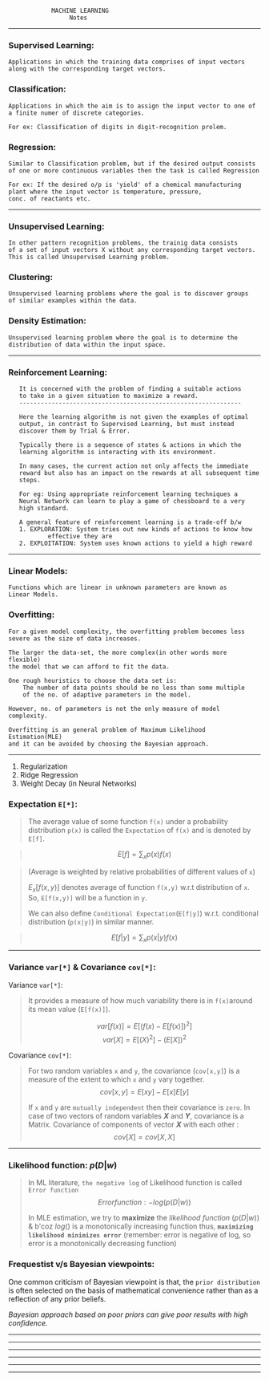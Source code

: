 <!-- page_number: true -->
<!-- $height: 9in -->
<!-- $width: 13in -->
	
				MACHINE LEARNING
				     Notes
                             

<!-- footer: Built w/ Marp ~ 2017 ~ by @vinaykumar2491 -->

-------------------------------------------------------------------------------------
### Supervised Learning:
	Applications in which the training data comprises of input vectors 
    along with the corresponding target vectors.
    
### Classification:
	Applications in which the aim is to assign the input vector to one of 
    a finite numer of discrete categories.
    
    For ex: Classification of digits in digit-recognition prolem.
### Regression:
	Similar to Classification problem, but if the desired output consists 
    of one or more continuous variables then the task is called Regression
    
    For ex: If the desired o/p is 'yield' of a chemical manufacturing 
    plant where the input vector is temperature, pressure, 
    conc. of reactants etc.
    
-------------------------------------------------------------------------------------
### Unsupervised Learning:
	In other pattern recognition problems, the trainig data consists 
    of a set of input vectors X without any corresponding target vectors.
    This is called Unsupervised Learning problem.
    
### Clustering:
	Unsupervised learning problems where the goal is to discover groups 
    of similar examples within the data.
    
### Density Estimation:
	Unsupervised learning problem where the goal is to determine the 
    distribution of data within the input space.

-------------------------------------------------------------------------------------
### Reinforcement Learning:
       
       It is concerned with the problem of finding a suitable actions
       to take in a given situation to maximize a reward.
       --------------------------------------------------------------
       
       Here the learning algorithm is not given the examples of optimal
       output, in contrast to Supervised Learning, but must instead 
       discover them by Trial & Error.
       
       Typically there is a sequence of states & actions in which the
       learning algorithm is interacting with its environment.
       
       In many cases, the current action not only affects the immediate 
       reward but also has an impact on the rewards at all subsequent time
       steps.
       
       For eg: Using appropriate reinforcement learning techniques a 
       Neural Network can learn to play a game of chessboard to a very 
       high standard.
       
       A general feature of reinforcement learning is a trade-off b/w
       1. EXPLORATION: System tries out new kinds of actions to know how
       		   effective they are
       2. EXPLOITATION: System uses known actions to yield a high reward
       
       

-------------------------------------------------------------------------------------  
### Linear Models:
	Functions which are linear in unknown parameters are known as 
    Linear Models.
    
### Overfitting:
	For a given model complexity, the overfitting problem becomes less 
    severe as the size of data increases.
    
    The larger the data-set, the more complex(in other words more flexible)
    the model that we can afford to fit the data.
    
    One rough heuristics to choose the data set is: 
    	The number of data points should be no less than some multiple
        of the no. of adaptive parameters in the model.
            
    However, no. of parameters is not the only measure of model complexity.
    
    Overfitting is an general problem of Maximum Likelihood Estimation(MLE)
    and it can be avoided by choosing the Bayesian approach.
    

-------------------------------------------------------------------------------------
1. Regularization
2. Ridge Regression
3. Weight Decay (in Neural Networks)

### Expectation `E[*]`:
>The average value of some function `f(x)` under a probability distribution `p(x)` is called the `Expectation` of `f(x)` and is denoted by `E[f]`.

>$$E[f] = \sum_x{ p(x)f(x) }$$

>(Average is weighted by relative probabilities of different values of `x`)
>
> $E_x[ f(x,y) ]$ denotes average of function `f(x,y)` w.r.t distribution of `x`. So, `E[f(x,y)]` will be a function in `y`.
> 
> We can also define `Conditional Expectation`(`E[f|y]`) w.r.t. conditional distribution (`p(x|y)`) in similar manner.

> $$E[f|y] = \sum_x{ p(x|y)f(x) }$$

-------------------------------------------------------------------------------------

### Variance `var[*]` & Covariance `cov[*]`:
Variance `var[*]`: 
>It provides a measure of how much variability there is in `f(x)`around its mean value (`E[f(x)]`).
>
> $$var[f(x)] = E[( f(x) - E[f(x)] )^2 ]$$
> $$var[X] = E[(X)^2] - (E[X])^2$$
> 
Covariance `cov[*]`:
> For two random variables `x` and `y`, the covariance (`cov[x,y]`) is a measure of the extent to which `x` and `y` vary together.
>$$cov[x,y] = E[xy] - E[x]E[y]$$
> 
> If `x` and `y` are `mutually independent` then their covariance is `zero`.
> In case of two vectors of random variables **$X$** and **$Y$**, covariance is a Matrix.
>Covariance of components of vector **$X$** with each other :
>$$cov[X] = cov[X,X]$$ 

-------------------------------------------------------------------------------------
### Likelihood function: $p(D|w)$
>In ML literature, `the negative log` of Likelihood function is called `Error function`
>$$Error function:-log(p(D|w))$$
>
>In MLE estimation, we try to **maximize** the _likelihood function_ $(p(D|w))$ & b'coz $log()$ is a monotonically increasing function thus, **`maximizing likelihood minimizes error`** 
>(remember: error is negative of log, so error is a monotonically decreasing function)

### Frequestist v/s Bayesian viewpoints:
One common criticism of Bayesian viewpoint is that, the `prior distribution` is often selected on the basis of mathematical convenience rather than as a reflection of any prior beliefs.

_Bayesian approach based on poor priors can give poor results with high confidence._

-------------------------------------------------------------------------------------


-------------------------------------------------------------------------------------





-------------------------------------------------------------------------------------




-------------------------------------------------------------------------------------




-------------------------------------------------------------------------------------


-------------------------------------------------------------------------------------
